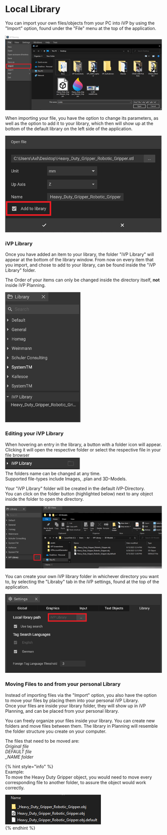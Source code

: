 # Local Library

  You can import your own files/objects from your PC into iVP by using the "Import" option, found under the "File" menu at the top of the application.  

![](../../../.gitbook/assets/3d-import-file.png)
 

When importing your file, you have the option to change its parameters, as well as the option to add it to your library, which then will show up at the bottom of the default library on the left side of the application.

![](../../../.gitbook/assets/3d-import-addtolibrary.png)


### iVP Library
Once you have added an item to your library, the folder "iVP Library" will appear at the bottom of the library window.
From now on every item that you import, and chose to add to your library, can be found inside the "iVP Library" folder.  

The Order of your items can only be changed inside the directory itself, **not** inside iVP Planning.

![](../../../.gitbook/assets/3d-import-library.png)

### Editing your iVP Library

When hovering an entry in the library, a button with a folder icon will appear. Clicking it will open the respective folder or select the respective file in your file browser  
![](../../../.gitbook/assets/3d-import-ivplibrary.png)  
The folders name can be changed at any time.  
Supported file-types include Images, .plan and 3D-Models.  


Your "iVP Library" folder will be created in the default iVP-Directory.  
You can click on the folder button (highlighted below) next to any object inside the folder to open the directory.

![](../../../.gitbook/assets/3d-import-openobject.png)

You can create your own iVP library folder in whichever directory you want to, by selecting the "Libraby" tab in the iVP settings, found at the top of the application.

![](../../../.gitbook/assets/3d-import-library-changepath.png)  

### Moving Files to and from your personal Library

Instead of importing files via the "Import" option, you also have the option to move your files by placing them into your personal iVP Library.  
Once your files are inside your library folder, they will show up in iVP Planning, and can be placed from your personal library.

You can freely organize your files inside your library. You can create new folders and move files between them. The library in Planning will resemble the folder structure you create on your computer.  

The files that need to be moved are:  
*Original file  
DEFAULT file  
_NAME folder*

{% hint style="info" %}  
Example:  
To move the Heavy Duty Gripper object, you would need to move every corresponding file to another folder, to assure the object would work correctly.  
  
![](../../../.gitbook/assets/3d-import-examplefiles.png)  
{% endhint %}
